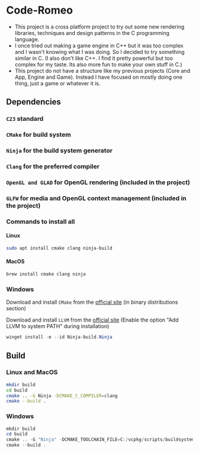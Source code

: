 # Code-Romeo

* This project is a cross platform project to try out some new rendering libraries, techniques and design patterns in the C programming language.
* I once tried out making a game engine in C++ but it was too complex and I wasn't knowing what I was doing. So I decided to try something similar in C. (I also don't like C++. I find it pretty powerful but too complex for my taste. Its also more fun to make your own stuff in C.)
* This project do not have a structure like my previous projects (Core and App, Engine and Game). Instead I have focused on mostly doing one thing, just a game or whatever it is.

## Dependencies

### `C23` standard

### `CMake` for build system

### `Ninja` for the build system generator

### `Clang` for the preferred compiler

### `OpenGL and GLAD` for OpenGL rendering (included in the project)

### `GLFW` for media and OpenGL context management (included in the project)

### Commands to install all

#### Linux
``` bash
sudo apt install cmake clang ninja-build
```

#### MacOS
``` bash
brew install cmake clang ninja
```

### Windows
Download and install `CMake` from the [official site](https://cmake.org/download/) (in binary distributions section)

Download and install `LLVM` from the [official site](https://releases.llvm.org/download.html) (Enable the option "Add LLVM to system PATH" during installation)

``` powershell
winget install -e --id Ninja-build.Ninja
```

## Build

### Linux and MacOS
``` bash
mkdir build
cd build
cmake .. -G Ninja -DCMAKE_C_COMPILER=clang
cmake --build .
```

### Windows
``` powershell
mkdir build
cd build
cmake .. -G "Ninja" -DCMAKE_TOOLCHAIN_FILE=C:/vcpkg/scripts/buildsystems/vcpkg.cmake -DCMAKE_C_COMPILER=clang
cmake --build .
```

